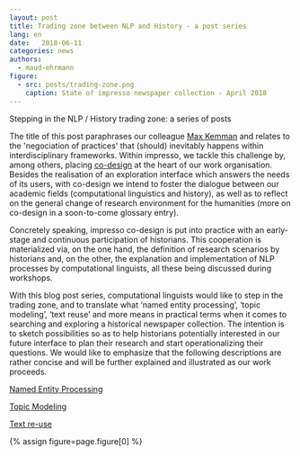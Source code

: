 ```yaml
---
layout: post
title: Trading zone between NLP and History - a post series
lang: en
date:   2018-06-11
categories: news
authors:
  - maud-ehrmann
figure:
  - src: posts/trading-zone.png
    caption: State of impresso newspaper collection - April 2018
---
```


Stepping in the NLP / History trading zone: a series of posts

<!-- more -->

The title of this post paraphrases our colleague [Max Kemman](http://www.maxkemman.nl/2015/06/digital-history-as-trading-zone/) and relates to the 'negociation of practices' that (should) inevitably happens within interdisciplinary frameworks. Within impresso, we tackle this challenge by, among others, placing [co-design](/project/design/) at the heart of our work organisation. Besides the realisation of an exploration interface which answers the needs of its users, with co-design we intend to foster the dialogue between our academic fields (computational linguistics and history), as well as to reflect on the general change of research environment for the humanities (more on co-design in a soon-to-come glossary entry).

Concretely speaking, impresso co-design is put into practice with an early-stage and continuous participation of historians. This cooperation is materialized via, on the one hand, the definition of research scenarios by historians and, on the other, the explanation and implementation of NLP processes by computational linguists, all these being discussed during workshops. 


With this blog post series, computational linguists would like to step in the trading zone, and to translate what ‘named entity processing’, ‘topic modeling’, ‘text reuse’ and more means in practical terms when it comes to searching and exploring a historical newspaper collection. The intention is to sketch possibilities so as to help historians potentially interested in our future interface to plan their research and start operationalizing their questions. We would like to emphasize that the following descriptions are rather concise and will be further explained and illustrated as our work proceeds.

[Named Entity Processing]()

[Topic Modeling]()

[Text re-use]()

{% assign figure=page.figure[0] %}

